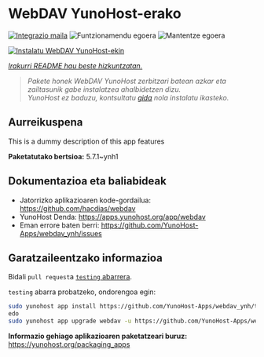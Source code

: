 <!--
Ohart ongi: README hau automatikoki sortu da <https://github.com/YunoHost/apps/tree/master/tools/readme_generator>ri esker
EZ editatu eskuz.
-->

# WebDAV YunoHost-erako

[![Integrazio maila](https://apps.yunohost.org/badge/integration/webdav)](https://ci-apps.yunohost.org/ci/apps/webdav/)
![Funtzionamendu egoera](https://apps.yunohost.org/badge/state/webdav)
![Mantentze egoera](https://apps.yunohost.org/badge/maintained/webdav)

[![Instalatu WebDAV YunoHost-ekin](https://install-app.yunohost.org/install-with-yunohost.svg)](https://install-app.yunohost.org/?app=webdav)

*[Irakurri README hau beste hizkuntzatan.](./ALL_README.md)*

> *Pakete honek WebDAV YunoHost zerbitzari batean azkar eta zailtasunik gabe instalatzea ahalbidetzen dizu.*  
> *YunoHost ez baduzu, kontsultatu [gida](https://yunohost.org/install) nola instalatu ikasteko.*

## Aurreikuspena

This is a dummy description of this app features


**Paketatutako bertsioa:** 5.7.1~ynh1
## Dokumentazioa eta baliabideak

- Jatorrizko aplikazioaren kode-gordailua: <https://github.com/hacdias/webdav>
- YunoHost Denda: <https://apps.yunohost.org/app/webdav>
- Eman errore baten berri: <https://github.com/YunoHost-Apps/webdav_ynh/issues>

## Garatzaileentzako informazioa

Bidali `pull request`a [`testing` abarrera](https://github.com/YunoHost-Apps/webdav_ynh/tree/testing).

`testing` abarra probatzeko, ondorengoa egin:

```bash
sudo yunohost app install https://github.com/YunoHost-Apps/webdav_ynh/tree/testing --debug
edo
sudo yunohost app upgrade webdav -u https://github.com/YunoHost-Apps/webdav_ynh/tree/testing --debug
```

**Informazio gehiago aplikazioaren paketatzeari buruz:** <https://yunohost.org/packaging_apps>
